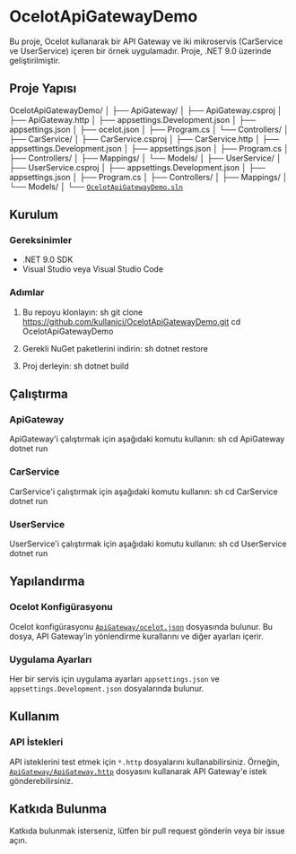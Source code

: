 
# OcelotApiGatewayDemo

Bu proje, Ocelot kullanarak bir API Gateway ve iki mikroservis (CarService ve UserService) içeren bir örnek uygulamadır. Proje, .NET 9.0 üzerinde geliştirilmiştir.

## Proje Yapısı

OcelotApiGatewayDemo/
│
├── ApiGateway/
│   ├── ApiGateway.csproj
│   ├── ApiGateway.http
│   ├── appsettings.Development.json
│   ├── appsettings.json
│   ├── ocelot.json
│   ├── Program.cs
│   └── Controllers/
│
├── CarService/
│   ├── CarService.csproj
│   ├── CarService.http
│   ├── appsettings.Development.json
│   ├── appsettings.json
│   ├── Program.cs
│   ├── Controllers/
│   ├── Mappings/
│   └── Models/
│
├── UserService/
│   ├── UserService.csproj
│   ├── appsettings.Development.json
│   ├── appsettings.json
│   ├── Program.cs
│   ├── Controllers/
│   ├── Mappings/
│   └── Models/
│
└── [`OcelotApiGatewayDemo.sln`](OcelotApiGatewayDemo.sln )

## Kurulum

### Gereksinimler

- .NET 9.0 SDK
- Visual Studio veya Visual Studio Code

### Adımlar

1. Bu repoyu klonlayın:
    sh
    git clone https://github.com/kullanici/OcelotApiGatewayDemo.git
    cd OcelotApiGatewayDemo
    

2. Gerekli NuGet paketlerini indirin:
    sh
    dotnet restore
    

3. Proj derleyin:
    sh
    dotnet build
    

## Çalıştırma

### ApiGateway

ApiGateway'i çalıştırmak için aşağıdaki komutu kullanın:
sh
cd ApiGateway
dotnet run


### CarService

CarService'i çalıştırmak için aşağıdaki komutu kullanın:
sh
cd CarService
dotnet run


### UserService

UserService'i çalıştırmak için aşağıdaki komutu kullanın:
sh
cd UserService
dotnet run


## Yapılandırma

### Ocelot Konfigürasyonu

Ocelot konfigürasyonu [`ApiGateway/ocelot.json`](ApiGateway/ocelot.json ) dosyasında bulunur. Bu dosya, API Gateway'in yönlendirme kurallarını ve diğer ayarları içerir.

### Uygulama Ayarları

Her bir servis için uygulama ayarları `appsettings.json` ve `appsettings.Development.json` dosyalarında bulunur.

## Kullanım

### API İstekleri

API isteklerini test etmek için `*.http` dosyalarını kullanabilirsiniz. Örneğin, [`ApiGateway/ApiGateway.http`](ApiGateway/ApiGateway.http ) dosyasını kullanarak API Gateway'e istek gönderebilirsiniz.

## Katkıda Bulunma

Katkıda bulunmak isterseniz, lütfen bir pull request gönderin veya bir issue açın.

